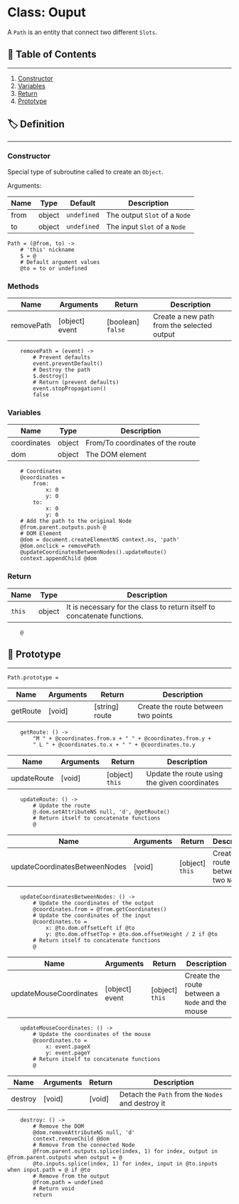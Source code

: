 # Class: Ouput

A `Path` is an entity that connect two different `Slots`.

## 📜 Table of Contents
---
1. [Constructor](#Constructor)
2. [Variables](#Variables)
3. [Return](#Return)
4. [Prototype](#🤖-Prototype)

## 🏷️ Definition
---

### Constructor

Special type of subroutine called to create an `Object`.

Arguments:

| Name | Type | Default | Description |
| --- | --- | --- | --- |
| from | object | `undefined` | The output `Slot` of a `Node` |
| to | object | `undefined` | The input `Slot` of a `Node` |

    Path = (@from, to) ->
        # 'this' nickname
        $ = @
        # Default argument values
        @to = to or undefined

### Methods

| Name | Arguments | Return | Description |
| --- | --- | --- | --- |
| removePath | [object] event | [boolean] `false` | Create a new path from the selected output |

        removePath = (event) ->
            # Prevent defaults
            event.preventDefault()
            # Destroy the path
            $.destroy()
            # Return (prevent defaults)
            event.stopPropagation()
            false

### Variables

| Name | Type | Description |
| --- | --- | --- |
| coordinates | object | From/To coordinates of the route |
| dom | object | The DOM element |

        # Coordinates
        @coordinates =
            from:
                x: 0
                y: 0
            to:
                x: 0
                y: 0
        # Add the path to the original Node
        @from.parent.outputs.push @
        # DOM Element
        @dom = document.createElementNS context.ns, 'path'
        @dom.onclick = removePath
        @updateCoordinatesBetweenNodes().updateRoute()
        context.appendChild @dom

### Return

| Name | Type | Description |
| --- | --- | --- |
| `this` | object | It is necessary for the class to return itself to concatenate functions. |

        @

## 🤖 Prototype
---

    Path.prototype =
    
| Name | Arguments | Return | Description |
| --- | --- | --- | --- |
| getRoute | [void] | [string] route | Create the route between two points |
    
        getRoute: () ->
            "M " + @coordinates.from.x + " " + @coordinates.from.y +
            " L " + @coordinates.to.x + " " + @coordinates.to.y

| Name | Arguments | Return | Description |
| --- | --- | --- | --- |
| updateRoute | [void] | [object] `this` | Update the route using the given coordinates |
    
        updateRoute: () ->
            # Update the route
            @.dom.setAttributeNS null, 'd', @getRoute()
            # Return itself to concatenate functions
            @

| Name | Arguments | Return | Description |
| --- | --- | --- | --- |
| updateCoordinatesBetweenNodes | [void] | [object] `this` | Create the route between two `Nodes` |
    
        updateCoordinatesBetweenNodes: () ->
            # Update the coordinates of the output
            @coordinates.from = @from.getCoordinates()
            # Update the coordinates of the input
            @coordinates.to =
                x: @to.dom.offsetLeft if @to
                y: @to.dom.offsetTop + @to.dom.offsetHeight / 2 if @to
            # Return itself to concatenate functions
            @
        
| Name | Arguments | Return | Description |
| --- | --- | --- | --- |
| updateMouseCoordinates | [object] event | [object] `this` | Create the route between a `Node` and the mouse |
    
        updateMouseCoordinates: () ->
            # Update the coordinates of the mouse
            @coordinates.to =
                x: event.pageX
                y: event.pageY
            # Return itself to concatenate functions
            @

| Name | Arguments | Return | Description |
| --- | --- | --- | --- |
| destroy | [void] | [void] | Detach the `Path` from the `Nodes` and destroy it |
    
        destroy: () ->
            # Remove the DOM
            @dom.removeAttributeNS null, 'd'
            context.removeChild @dom
            # Remove from the connected Node
            @from.parent.outputs.splice(index, 1) for index, output in @from.parent.outputs when output = @
            @to.inputs.splice(index, 1) for index, input in @to.inputs when input.path = @ if @to
            # Remove from the output
            @from.path = undefined
            # Return void
            return